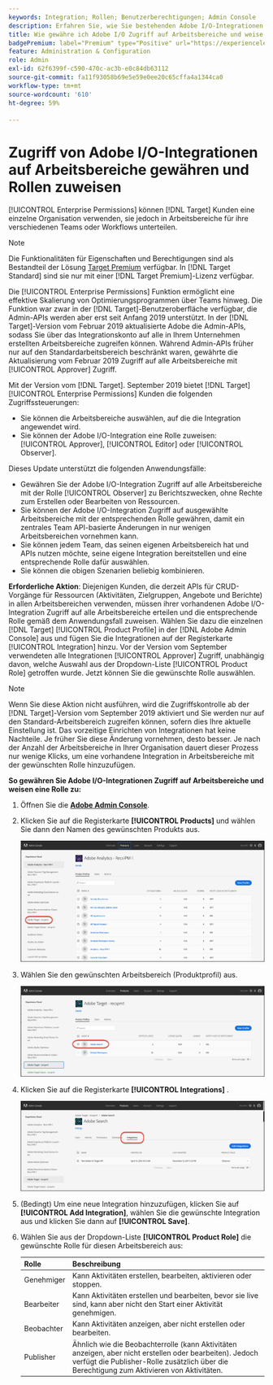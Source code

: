 ```yaml
---
keywords: Integration; Rollen; Benutzerberechtigungen; Admin Console
description: Erfahren Sie, wie Sie bestehenden Adobe I/O-Integrationen Zugriff auf alle Arbeitsbereiche mit der gewünschten Rolle in Adobe Target gewähren.
title: Wie gewähre ich Adobe I/O Zugriff auf Arbeitsbereiche und weise Rollen zu?
badgePremium: label="Premium" type="Positive" url="https://experienceleague.adobe.com/docs/target/using/introduction/intro.html?lang=en#premium newtab=true" tooltip="Hier finden Sie Informationen zum Lieferumfang von Target Premium."
feature: Administration & Configuration
role: Admin
exl-id: 62f6399f-c590-470c-ac3b-e0c84db63112
source-git-commit: fa11f93058b69e5e59e0ee20c65cffa4a1344ca0
workflow-type: tm+mt
source-wordcount: '610'
ht-degree: 59%

---
```


# Zugriff von Adobe I/O-Integrationen auf Arbeitsbereiche gewähren und Rollen zuweisen

[!UICONTROL Enterprise Permissions] können [!DNL Target] Kunden eine einzelne Organisation verwenden, sie jedoch in Arbeitsbereiche für ihre verschiedenen Teams oder Workflows unterteilen.

>[!NOTE]
>
>Die Funktionalitäten für Eigenschaften und Berechtigungen sind als Bestandteil der Lösung [Target Premium](/help/main/c-intro/intro.md#premium) verfügbar. In [!DNL Target Standard] sind sie nur mit einer [!DNL Target Premium]-Lizenz verfügbar.

Die [!UICONTROL Enterprise Permissions] Funktion ermöglicht eine effektive Skalierung von Optimierungsprogrammen über Teams hinweg. Die Funktion war zwar in der [!DNL Target]-Benutzeroberfläche verfügbar, die Admin-APIs werden aber erst seit Anfang 2019 unterstützt. In der [!DNL Target]-Version vom Februar 2019 aktualisierte Adobe die Admin-APIs, sodass Sie über das Integrationskonto auf alle in Ihrem Unternehmen erstellten Arbeitsbereiche zugreifen können. Während Admin-APIs früher nur auf den Standardarbeitsbereich beschränkt waren, gewährte die Aktualisierung vom Februar 2019 Zugriff auf alle Arbeitsbereiche mit [!UICONTROL Approver] Zugriff.

Mit der Version vom [!DNL Target]. September 2019 bietet [!DNL Target] [!UICONTROL Enterprise Permissions] Kunden die folgenden Zugriffssteuerungen:

* Sie können die Arbeitsbereiche auswählen, auf die die Integration angewendet wird.
* Sie können der Adobe I/O-Integration eine Rolle zuweisen: [!UICONTROL Approver], [!UICONTROL Editor] oder [!UICONTROL Observer].

Dieses Update unterstützt die folgenden Anwendungsfälle:

* Gewähren Sie der Adobe I/O-Integration Zugriff auf alle Arbeitsbereiche mit der Rolle [!UICONTROL Observer] zu Berichtszwecken, ohne Rechte zum Erstellen oder Bearbeiten von Ressourcen.
* Sie können der Adobe I/O-Integration Zugriff auf ausgewählte Arbeitsbereiche mit der entsprechenden Rolle gewähren, damit ein zentrales Team API-basierte Änderungen in nur wenigen Arbeitsbereichen vornehmen kann.
* Sie können jedem Team, das seinen eigenen Arbeitsbereich hat und APIs nutzen möchte, seine eigene Integration bereitstellen und eine entsprechende Rolle dafür auswählen.
* Sie können die obigen Szenarien beliebig kombinieren.

**Erforderliche Aktion**: Diejenigen Kunden, die derzeit APIs für CRUD-Vorgänge für Ressourcen (Aktivitäten, Zielgruppen, Angebote und Berichte) in allen Arbeitsbereichen verwenden, müssen ihrer vorhandenen Adobe I/O-Integration Zugriff auf alle Arbeitsbereiche erteilen und die entsprechende Rolle gemäß dem Anwendungsfall zuweisen. Wählen Sie dazu die einzelnen [!DNL Target] [!UICONTROL Product Profile] in der [!DNL Adobe Admin Console] aus und fügen Sie die Integrationen auf der Registerkarte [!UICONTROL Integration] hinzu. Vor der Version vom September verwendeten alle Integrationen [!UICONTROL Approver] Zugriff, unabhängig davon, welche Auswahl aus der Dropdown-Liste [!UICONTROL Product Role] getroffen wurde. Jetzt können Sie die gewünschte Rolle auswählen.

>[!NOTE]
>
>Wenn Sie diese Aktion nicht ausführen, wird die Zugriffskontrolle ab der [!DNL Target]-Version vom September 2019 aktiviert und Sie werden nur auf den Standard-Arbeitsbereich zugreifen können, sofern dies Ihre aktuelle Einstellung ist. Das vorzeitige Einrichten von Integrationen hat keine Nachteile. Je früher Sie diese Änderung vornehmen, desto besser. Je nach der Anzahl der Arbeitsbereiche in Ihrer Organisation dauert dieser Prozess nur wenige Klicks, um eine vorhandene Integration in Arbeitsbereiche mit der gewünschten Rolle hinzuzufügen.

**So gewähren Sie Adobe I/O-Integrationen Zugriff auf Arbeitsbereiche und weisen eine Rolle zu:**

1. Öffnen Sie die **[Adobe Admin Console](https://adminconsole.adobe.com)**.

1. Klicken Sie auf die Registerkarte **[!UICONTROL Products]** und wählen Sie dann den Namen des gewünschten Produkts aus.

   ![Produkt in Adobe Admin Console auswählen](/help/main/administrating-target/c-user-management/property-channel/assets/io-choose-product.png)

1. Wählen Sie den gewünschten Arbeitsbereich (Produktprofil) aus.

   ![Produktprofil auswählen](/help/main/administrating-target/c-user-management/property-channel/assets/io-select-product-profile.png)

1. Klicken Sie auf die Registerkarte **[!UICONTROL Integrations]** .

   ![Tab „Integrationen“](/help/main/administrating-target/c-user-management/property-channel/assets/integrations-tab.png)

1. (Bedingt) Um eine neue Integration hinzuzufügen, klicken Sie auf **[!UICONTROL Add Integration]**, wählen Sie die gewünschte Integration aus und klicken Sie dann auf **[!UICONTROL Save]**.

1. Wählen Sie aus der Dropdown-Liste **[!UICONTROL Product Role]** die gewünschte Rolle für diesen Arbeitsbereich aus:

   | Rolle | Beschreibung |
   |--- |--- |
   | Genehmiger | Kann Aktivitäten erstellen, bearbeiten, aktivieren oder stoppen. |
   | Bearbeiter | Kann Aktivitäten erstellen und bearbeiten, bevor sie live sind, kann aber nicht den Start einer Aktivität genehmigen. |
   | Beobachter | Kann Aktivitäten anzeigen, aber nicht erstellen oder bearbeiten. |
   | Publisher | Ähnlich wie die Beobachterrolle (kann Aktivitäten anzeigen, aber nicht erstellen oder bearbeiten). Jedoch verfügt die Publisher-Rolle zusätzlich über die Berechtigung zum Aktivieren von Aktivitäten. |

